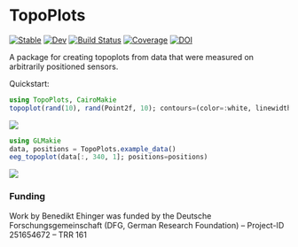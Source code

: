 # TopoPlots

[![Stable](https://img.shields.io/badge/docs-stable-blue.svg)](https://MakieOrg.github.io/TopoPlots.jl/stable)
[![Dev](https://img.shields.io/badge/docs-dev-blue.svg)](https://MakieOrg.github.io/TopoPlots.jl/dev)
[![Build Status](https://github.com/MakieOrg/TopoPlots.jl/actions/workflows/CI.yml/badge.svg?branch=master)](https://github.com/MakieOrg/TopoPlots.jl/actions/workflows/CI.yml?query=branch%3Amaster)
[![Coverage](https://codecov.io/gh/MakieOrg/TopoPlots.jl/branch/master/graph/badge.svg)](https://codecov.io/gh/MakieOrg/TopoPlots.jl)
[![DOI](https://zenodo.org/badge/DOI/10.5281/zenodo.14179492.svg)](https://doi.org/10.5281/zenodo.14179492)

A package for creating topoplots from data that were measured on arbitrarily positioned sensors.

Quickstart:
```julia
using TopoPlots, CairoMakie
topoplot(rand(10), rand(Point2f, 10); contours=(color=:white, linewidth=2), label_scatter=true, bounding_geometry=Rect)
```
![](https://user-images.githubusercontent.com/1010467/176476327-4d29d1db-456d-4148-89f1-fa84796dc14b.png)


```julia
using GLMakie
data, positions = TopoPlots.example_data()
eeg_topoplot(data[:, 340, 1]; positions=positions)
```
![](https://user-images.githubusercontent.com/1010467/175339668-56646201-1a1d-4484-bc44-2f0a41df98c1.png)



### Funding
Work by Benedikt Ehinger was funded by the Deutsche Forschungsgemeinschaft (DFG, German Research Foundation) – Project-ID 251654672 – TRR 161
